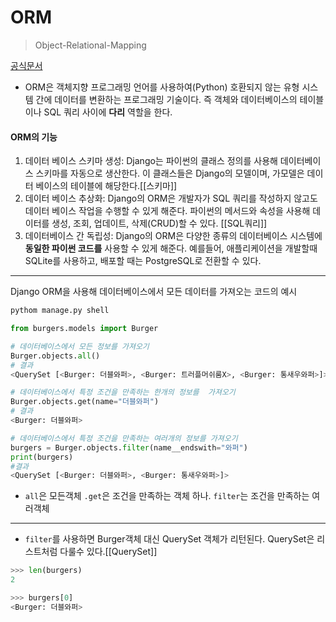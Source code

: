 # ORM
>Object-Relational-Mapping

[공식문서](https://docs.djangoproject.com/en/dev/topics/db/queries/#making-queries)

- ORM은 객체지향 프로그래밍 언어를 사용하여(Python) 호환되지 않는 유형 시스템 간에 데이터를 변환하는 프로그래밍 기술이다. 즉 객체와 데이터베이스의 테이블이나 SQL 쿼리 사이에 **다리** 역할을 한다.

#### ORM의 기능

1. 데이터 베이스 스키마 생성: Django는 파이썬의 클래스 정의를 사용해 데이터베이스 스키마를 자동으로 생산한다. 이 클래스들은 Django의 모델이며, 가모델은 데이터 베이스의 테이블에 해당한다.[[스키마]]
2. 데이터 베이스 추상화: Django의 ORM은 개발자가 SQL 쿼리를 작성하지 않고도 데이터 베이스 작업을 수행할 수 있게 해준다. 파이썬의 메서드와 속성을 사용해 데이터를 생성, 조회, 업데이트, 삭제(CRUD)할 수 있다. [[SQL쿼리]]
3. 데이터베이스 간 독립성: Django의 ORM은 다양한 종류의 데이터베이스 시스템에 **동일한 파이썬 코드를** 사용할 수 있게 해준다. 예를들어, 애플리케이션을 개발할때 SQLite를 사용하고, 배포할 때는 PostgreSQL로 전환할 수 있다.
---
Django ORM을 사용해 데이터베이스에서 모든 데이터를 가져오는 코드의 예시
```python
pythom manage.py shell

from burgers.models import Burger

# 데이터베이스에서 모든 정보를 가져오기
Burger.objects.all()
# 결과
<QuerySet [<Burger: 더블와퍼>, <Burger: 트러플머쉬룸X>, <Burger: 통새우와퍼>]>

# 데이터베이스에서 특정 조건을 만족하는 한개의 정보를  가져오기
Burger.objects.get(name="더블와퍼")
# 결과
<Burger: 더블와퍼>

# 데이터베이스에서 특정 조건을 만족하는 여러개의 정보를 가져오기
burgers = Burger.objects.filter(name__endswith="와퍼")
print(burgers)
#결과
<QuerySet [<Burger: 더블와퍼>, <Burger: 통새우와퍼>]>


```

- `all`은 모든객체 `.get`은 조건을 만족하는 객체 하나. `filter`는 조건을 만족하는 여러객체
---
- `filter`를 사용하면 Burger객체 대신 QuerySet 객체가 리턴된다. QuerySet은 리스트처럼 다룰수 있다.[[QuerySet]]
```python
>>> len(burgers)
2

>>> burgers[0]
<Burger: 더블와퍼>

```